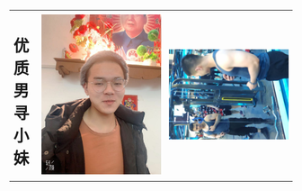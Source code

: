 <table border="0">
<tr>
    <td width="10%">
      <h1>优质男寻小妹</h1>
    <td width="45%">
      <img src="/21.jpg" width="100%"> 
    </td>
     </td>
    <td width="45%">
        <img src="/22.jpg" width="100%"> 
    </td>
  </tr>
</table>
